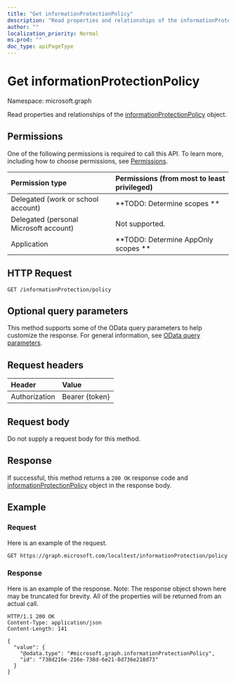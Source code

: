 ```yaml
---
title: "Get informationProtectionPolicy"
description: "Read properties and relationships of the informationProtectionPolicy object."
author: ""
localization_priority: Normal
ms.prod: ""
doc_type: apiPageType
---
```


# Get informationProtectionPolicy

Namespace: microsoft.graph

Read properties and relationships of the [informationProtectionPolicy](../resources/informationprotectionpolicy.md) object.

## Permissions
One of the following permissions is required to call this API. To learn more, including how to choose permissions, see [Permissions](/concepts/permissions-reference.md).

|Permission type|Permissions (from most to least privileged)|
|:---|:---|
|Delegated (work or school account)|**TODO: Determine scopes **|
|Delegated (personal Microsoft account)|Not supported.|
|Application|**TODO: Determine AppOnly scopes **|

## HTTP Request
<!-- {
  "blockType": "ignored"
}
-->
``` http
GET /informationProtection/policy
```

## Optional query parameters
This method supports some of the OData query parameters to help customize the response. For general information, see [OData query parameters](/graph/query-parameters).

## Request headers
|Header|Value|
|:---|:---|
|Authorization|Bearer {token}|

## Request body
Do not supply a request body for this method.

## Response
If successful, this method returns a `200 OK` response code and [informationProtectionPolicy](../resources/informationprotectionpolicy.md) object in the response body.

## Example

### Request
Here is an example of the request.
<!-- {
  "blockType": "request",
  "name": "get_informationprotectionpolicy"
}
-->
``` http
GET https://graph.microsoft.com/localtest/informationProtection/policy
```

### Response
Here is an example of the response. Note: The response object shown here may be truncated for brevity. All of the properties will be returned from an actual call.
<!-- {
  "blockType": "response",
  "truncated": true,
  "@odata.type": "microsoft.graph.informationProtectionPolicy"
}
-->
``` http
HTTP/1.1 200 OK
Content-Type: application/json
Content-Length: 141

{
  "value": {
    "@odata.type": "#microsoft.graph.informationProtectionPolicy",
    "id": "738d216e-216e-738d-6e21-8d736e218d73"
  }
}
```

